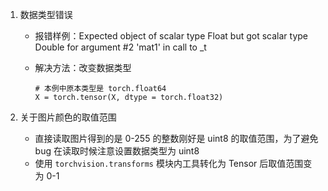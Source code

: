 1. 数据类型错误

   - 报错样例：Expected object of scalar type Float but got scalar type Double for argument #2 'mat1' in call to _t

   - 解决方法：改变数据类型

     ```{python}
     # 本例中原本类型是 torch.float64
     X = torch.tensor(X, dtype = torch.float32)
     ```

     

2. 关于图片颜色的取值范围
   - 直接读取图片得到的是 0-255 的整数刚好是 uint8 的取值范围，为了避免 bug 在读取时候注意设置数据类型为 uint8
   - 使用 `torchvision.transforms` 模块内工具转化为 Tensor 后取值范围变为 0-1